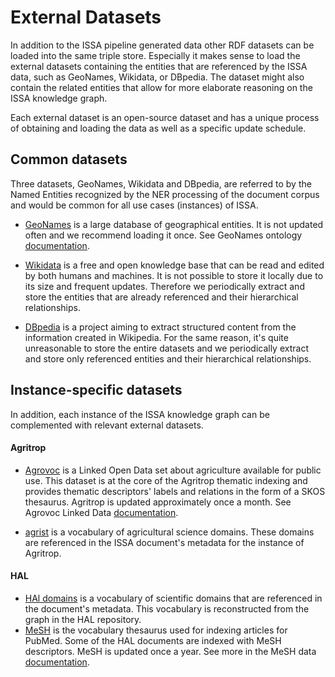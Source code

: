 # External Datasets 

In addition to the ISSA pipeline generated data other RDF datasets can be loaded into the same triple store. Especially it makes sense to load the external datasets containing the entities that are referenced by the ISSA data, such as GeoNames, Wikidata, or DBpedia. The dataset might also contain the related entities that allow for more elaborate reasoning on the ISSA knowledge graph.

Each external dataset is an open-source dataset and  has a unique process of obtaining and loading the data as well as a specific update schedule.

## Common datasets

Three datasets, GeoNames, Wikidata and DBpedia, are referred to by the Named Entities recognized by the NER processing of the document corpus and would be common for all use cases (instances) of ISSA.

- [GeoNames](https://www.geonames.org) is a large database of geographical entities. It is not updated often and we recommend loading it once. See GeoNames ontology [documentation](https://www.geonames.org/ontology/documentation.html).
 
- [Wikidata](https://www.wikidata.org/) is a free and open knowledge base that can be read and edited by both humans and machines. It is not possible to store it locally due to its size and frequent updates. Therefore we periodically extract and store the entities that are already referenced and their hierarchical relationships.

- [DBpedia](https://www.dbpedia.org/) is a project aiming to extract structured content from the information created in Wikipedia. For the same reason, it's quite unreasonable to store the entire datasets and we periodically extract and store only referenced entities and their hierarchical relationships.

## Instance-specific datasets 

In addition, each instance of the ISSA knowledge graph can be complemented with relevant external datasets.

#### Agritrop

- [Agrovoc](https://www.fao.org/agrovoc/) is a Linked Open Data set about agriculture available for public use. This dataset is at the core of the Agritrop thematic indexing and provides thematic descriptors' labels and relations in the form of a SKOS thesaurus. Agritrop is updated approximately once a month. See Agrovoc Linked Data [documentation](https://www.fao.org/agrovoc/index.php/linked-data).

- [agrist](https://agrist.cirad.fr/) is a vocabulary of agricultural science domains. These domains are referenced in the ISSA document's metadata for the instance of Agritrop.
  
#### HAL 

- [HAl domains](https://aurehal.archives-ouvertes.fr/domain?locale=en) is a vocabulary of scientific domains that are referenced in the document's metadata. This vocabulary is reconstructed from the graph in the HAL repository.
- [MeSH](https://www.nlm.nih.gov/mesh/meshhome.html) is the vocabulary thesaurus used for indexing articles for PubMed. Some of the HAL documents are indexed with MeSH descriptors. MeSH is updated  once a year. See more in the MeSH data [documentation](https://www.nlm.nih.gov/databases/download/mesh.html).
